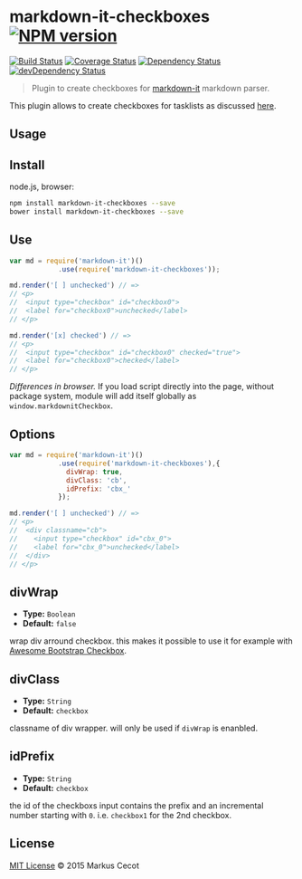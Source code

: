 # markdown-it-checkboxes [![NPM version][npm-image]][npm-url]
[![Build Status][travis-image]][travis-url] [![Coverage Status][coveralls-image]][coveralls-url] [![Dependency Status][depstat-image]][depstat-url] [![devDependency Status][devdepstat-image]][devdepstat-url]

> Plugin to create checkboxes for [markdown-it](https://github.com/markdown-it/markdown-it) markdown parser.

This plugin allows to create checkboxes for tasklists as discussed [here](http://talk.commonmark.org/t/task-lists-in-standard-markdown/41).



## Usage

## Install

node.js, browser:

```bash
npm install markdown-it-checkboxes --save
bower install markdown-it-checkboxes --save
```

## Use

```js
var md = require('markdown-it')()
            .use(require('markdown-it-checkboxes'));

md.render('[ ] unchecked') // =>
// <p>
//  <input type="checkbox" id="checkbox0">
//  <label for="checkbox0">unchecked</label>
// </p>

md.render('[x] checked') // =>
// <p>
//  <input type="checkbox" id="checkbox0" checked="true">
//  <label for="checkbox0">checked</label>
// </p>
```

_Differences in browser._ If you load script directly into the page, without
package system, module will add itself globally as `window.markdownitCheckbox`.

## Options

```js
var md = require('markdown-it')()
            .use(require('markdown-it-checkboxes'),{
              divWrap: true,
              divClass: 'cb',
              idPrefix: 'cbx_'
            });

md.render('[ ] unchecked') // =>
// <p>
//  <div classname="cb">
//    <input type="checkbox" id="cbx_0">
//    <label for="cbx_0">unchecked</label>
//  </div>
// </p>
```

## divWrap

* **Type:** `Boolean`
* **Default:** `false`

wrap div arround checkbox. this makes it possible to use it for example with [Awesome Bootstrap Checkbox](https://github.com/flatlogic/awesome-bootstrap-checkbox/).

## divClass

* **Type:** `String`
* **Default:** `checkbox`

classname of div wrapper. will only be used if `divWrap` is enanbled.

## idPrefix

* **Type:** `String`
* **Default:** `checkbox`

the id of the checkboxs input contains the prefix and an incremental number starting with `0`. i.e. `checkbox1` for the 2nd checkbox.


## License

[MIT License](https://github.com/benjycui/markdown-it-checkboxes/blob/master/LICENSE) © 2015 Markus Cecot

[npm-url]: https://npmjs.org/package/markdown-it-checkboxes
[npm-image]: https://img.shields.io/npm/v/markdown-it-checkboxes.svg

[travis-url]: http://travis-ci.org/benjycui/markdown-it-checkboxes
[travis-image]: https://secure.travis-ci.org/benjycui/markdown-it-checkboxes.svg?branch=master

[coveralls-url]: https://coveralls.io/r/benjycui/markdown-it-checkboxes
[coveralls-image]: https://img.shields.io/coveralls/benjycui/markdown-it-checkboxes.svg

[depstat-url]: https://david-dm.org/benjycui/markdown-it-checkboxes
[depstat-image]: https://david-dm.org/benjycui/markdown-it-checkboxes.svg

[devdepstat-url]: https://david-dm.org/benjycui/markdown-it-checkboxes#info=devDependencies
[devdepstat-image]: https://david-dm.org/benjycui/markdown-it-checkboxes/dev-status.svg
